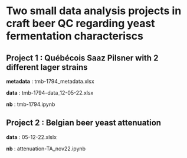 # Two small data analysis projects in craft beer QC regarding yeast fermentation characteriscs

## Project 1 : Québécois Saaz Pilsner with 2 different lager strains

**metadata** : tmb-1794_metadata.xlsx

**data** : tmb-1794-data_12-05-22.xlsx

**nb** : tmb-1794.ipynb

## Project 2 : Belgian beer yeast attenuation

**data** : 05-12-22.xlslx

**nb** : attenuation-TA_nov22.ipynb
